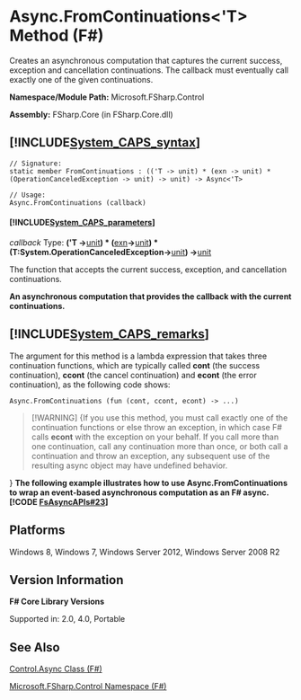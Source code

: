 # Async.FromContinuations<'T> Method (F#)

Creates an asynchronous computation that captures the current success, exception and cancellation continuations. The callback must eventually call exactly one of the given continuations.

**Namespace/Module Path:** Microsoft.FSharp.Control

**Assembly:** FSharp.Core (in FSharp.Core.dll)


## [!INCLUDE[System_CAPS_syntax](//System/Token/System_CAPS_syntax_md.md)]

```
// Signature:
static member FromContinuations : (('T -> unit) * (exn -> unit) * (OperationCanceledException -> unit) -> unit) -> Async<'T>

// Usage:
Async.FromContinuations (callback)
```

#### [!INCLUDE[System_CAPS_parameters](//System/Token/System_CAPS_parameters_md.md)]
*callback*
Type: **('T -&gt;**[unit](http://msdn.microsoft.com/en-us/library/00b837c2-6c8a-483a-87d3-0479c64037a7)**) &#42; (**[exn](http://msdn.microsoft.com/en-us/library/e1569b69-3b30-440b-8c6f-966d1c6a06ab)**-&gt;**[unit](http://msdn.microsoft.com/en-us/library/00b837c2-6c8a-483a-87d3-0479c64037a7)**) &#42; (****T:System.OperationCanceledException****-&gt;**[unit](http://msdn.microsoft.com/en-us/library/00b837c2-6c8a-483a-87d3-0479c64037a7)**) -&gt;**[unit](http://msdn.microsoft.com/en-us/library/00b837c2-6c8a-483a-87d3-0479c64037a7)


The function that accepts the current success, exception, and cancellation continuations.



**An asynchronous computation that provides the callback with the current continuations.**
## [!INCLUDE[System_CAPS_remarks](//System/Token/System_CAPS_remarks_md.md)]
The argument for this method is a lambda expression that takes three continuation functions, which are typically called **cont** (the success continuation), **ccont** (the cancel continuation) and **econt** (the error continuation), as the following code shows:


```
Async.FromContinuations (fun (cont, ccont, econt) -> ...)
```

>[!WARNING] {If you use this method, you must call exactly one of the continuation functions or else throw an exception, in which case F# calls **econt** with the exception on your behalf. If you call more than one continuation, call any continuation more than once, or both call a continuation and throw an exception, any subsequent use of the resulting async object may have undefined behavior.

}
**The following example illustrates how to use Async.FromContinuations to wrap an event-based asynchronous computation as an F# async.**
**[!CODE [FsAsyncAPIs#23](../CodeSnippet/VS_Snippets_Fsharp/fsasyncapis/FSharp/fs/program.fs#23)]**
## Platforms
Windows 8, Windows 7, Windows Server 2012, Windows Server 2008 R2


## Version Information
**F# Core Library Versions**

Supported in: 2.0, 4.0, Portable




## See Also
[Control.Async Class &#40;F&#35;&#41;](Control.Async+Class+28%F%2329%.md)

[Microsoft.FSharp.Control Namespace &#40;F&#35;&#41;](Microsoft.FSharp.Control+Namespace+28%F%2329%.md)

